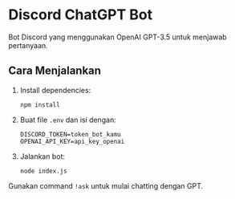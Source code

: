 # Discord ChatGPT Bot

Bot Discord yang menggunakan OpenAI GPT-3.5 untuk menjawab pertanyaan.

## Cara Menjalankan

1. Install dependencies:
   ```
   npm install
   ```

2. Buat file `.env` dan isi dengan:

   ```
   DISCORD_TOKEN=token_bot_kamu
   OPENAI_API_KEY=api_key_openai
   ```

3. Jalankan bot:
   ```
   node index.js
   ```

Gunakan command `!ask` untuk mulai chatting dengan GPT.
